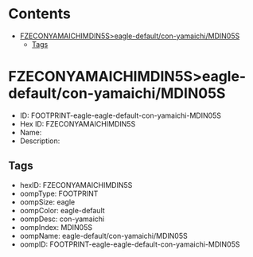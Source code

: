 



Contents
========

* [FZECONYAMAICHIMDIN5S>eagle-default/con-yamaichi/MDIN05S](#fzeconyamaichimdin5seagle-defaultcon-yamaichimdin05s)
	* [Tags](#tags)

# FZECONYAMAICHIMDIN5S>eagle-default/con-yamaichi/MDIN05S

- ID: FOOTPRINT-eagle-eagle-default-con-yamaichi-MDIN05S
- Hex ID: FZECONYAMAICHIMDIN5S
- Name: 
- Description: 

## Tags

- hexID: FZECONYAMAICHIMDIN5S
- oompType: FOOTPRINT
- oompSize: eagle
- oompColor: eagle-default
- oompDesc: con-yamaichi
- oompIndex: MDIN05S
- oompName: eagle-default/con-yamaichi/MDIN05S
- oompID: FOOTPRINT-eagle-eagle-default-con-yamaichi-MDIN05S
